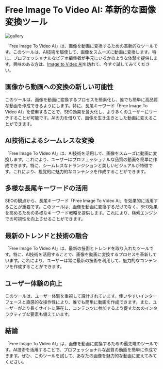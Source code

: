 # Free Image To Video AI: 革新的な画像変換ツール

![gallery](https://github.com/user-attachments/assets/d867efdc-e856-4c9e-8baf-43d5a2e0c2eb)


「Free Image To Video AI」は、画像を動画に変換するための革新的なツールです。このツールは、AI技術を駆使して、画像をスムーズに動画に変換します。特に、プロフェッショナルなビデオ編集者が手元にいるかのような体験を提供します。興味のある方は、[Image to Video AI](https://imagetovideoai.app/)を訪れて、今すぐ試してみてください。

## 画像から動画への変換の新しい可能性

このツールは、画像を動画に変換するプロセスを簡素化し、誰でも簡単に高品質な動画を作成できるようにします。特に、長尾キーワード「Free Image To Video AI」を使用することで、SEO効果を最大化し、より多くのユーザーにリーチすることが可能です。AIの力を借りて、画像を生き生きとした動画に変えることができます。

## AI技術によるシームレスな変換

「Free Image To Video AI」は、AI技術を活用して、画像をスムーズに動画に変換します。これにより、ユーザーはプロフェッショナルな品質の動画を簡単に作成できます。特に、シームレスなトランジションと美しいビジュアルが特徴です。これにより、視覚的に魅力的なコンテンツを作成することができます。

## 多様な長尾キーワードの活用

SEOの観点から、長尾キーワード「Free Image To Video AI」を効果的に活用することが重要です。このツールは、画像を動画に変換するだけでなく、SEO効果を高めるための多様なキーワード戦略を提供します。これにより、検索エンジンでの可視性を向上させることができます。

## 最新のトレンドと技術の融合

「Free Image To Video AI」は、最新の技術とトレンドを取り入れたツールです。特に、AI技術を活用することで、画像を動画に変換するプロセスを革新しています。これにより、ユーザーは常に最新の技術を利用して、魅力的なコンテンツを作成することができます。

## ユーザー体験の向上

このツールは、ユーザー体験を重視して設計されています。使いやすいインターフェースと直感的な操作性により、誰でも簡単に動画を作成できます。また、ユーザーがより長くサイトに滞在し、コンテンツに参加するよう促すためのインタラクティブな要素も備えています。

## 結論

「Free Image To Video AI」は、画像を動画に変換するための最先端のツールです。AI技術を活用することで、プロフェッショナルな品質の動画を簡単に作成できます。ぜひ、このツールを試して、あなたの画像を魅力的な動画に変えてみてください。
